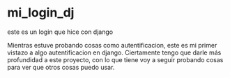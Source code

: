 # mi_login_dj
 este es un login que hice con django

Mientras estuve probando cosas como autentificacion, este es mi primer vistazo a algo autentificacion en django.
Ciertamente tengo que darle más profundidad a este proyecto, con lo que tiene voy a seguir probando cosas para ver que otros cosas puedo usar.
